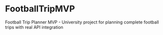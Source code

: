 # FootballTripMVP
Football Trip Planner MVP - University project for planning complete football trips with real API integration
